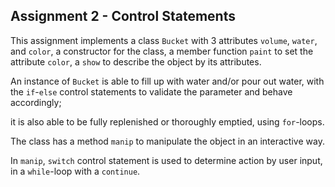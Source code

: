 ## Assignment 2 - Control Statements

This assignment implements a class `Bucket` with 3 attributes `volume`, `water`, and `color`, a constructor for the class, a member function `paint` to set the attribute `color`, a `show` to describe the object by its attributes.

An instance of `Bucket` is able to fill up with water and/or pour out water, with the `if`-`else` control statements to validate the parameter and behave accordingly;

it is also able to be fully replenished or thoroughly emptied, using `for`-loops.

The class has a method `manip` to manipulate the object in an interactive way.

In `manip`, `switch` control statement is used to determine action by user input, in a `while`-loop with a `continue`.


